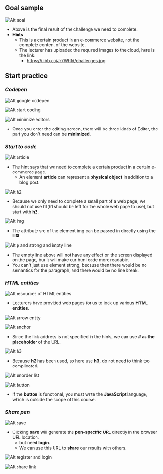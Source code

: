 ## **Goal sample**

![Alt goal](pic/bandicam%202022-10-31%2016-45-16-738.jpg)

- Above is the final result of the challenge we need to complete.
- **Hints**
  - This is a certain product in an e-commerce website, not the complete content of the website.
  - The lecturer has uploaded the required images to the cloud, here is the link:
    - https://i.ibb.co/Jr7Wh1d/challenges.jpg

## **Start practice**

### _Codepen_

![Alt google codepen](pic/bandicam%202022-10-31%2016-47-26-015.jpg)

![Alt start coding](pic/bandicam%202022-10-31%2016-47-40-914.jpg)

![Alt minimize editors](pic/bandicam%202022-10-31%2016-47-53-976.jpg)

- Once you enter the editing screen, there will be three kinds of Editor, the part you don't need can be **minimized**.

### _Start to code_

![Alt article](pic/bandicam%202022-10-31%2016-48-44-763.jpg)

- The hint says that we need to complete a certain product in a certain e-commerce page.
  - An element **article** can represent a **physical object** in addition to a blog post.

![Alt h2](pic/bandicam%202022-10-31%2016-49-18-080.jpg)

- Because we only need to complete a small part of a web page, we should not use h1(h1 should be left for the whole web page to use), but start with **h2**.

![Alt img](pic/bandicam%202022-10-31%2016-49-49-081.jpg)

- The attribute src of the element img can be passed in directly using the **URL**.

![Alt p and strong and impty line](pic/bandicam%202022-10-31%2016-51-37-429.jpg)

- The empty line above will not have any effect on the screen displayed on the page, but it will make our html code more readable.
- You can't just use element strong, because then there would be no semantics for the paragraph, and there would be no line break.

### _HTML entities_

![Alt resources of HTML entities](pic/bandicam%202022-10-31%2016-52-46-472.jpg)

- Lecturers have provided web pages for us to look up various **HTML entities**.

![Alt arrow entity](pic/bandicam%202022-10-31%2016-53-15-378.jpg)

![Alt anchor](pic/bandicam%202022-10-31%2016-54-26-251.jpg)

- Since the link address is not specified in the hints, we can use **# as the placeholder** of the URL.

![Alt h3](pic/bandicam%202022-10-31%2016-55-04-079.jpg)

- Because **h2** has been used, so here use **h3**, do not need to think too complicated.

![Alt unorder list](pic/bandicam%202022-10-31%2016-55-28-869.jpg)

![Alt button](pic/bandicam%202022-10-31%2016-55-59-825.jpg)

- If the **button** is functional, you must write the **JavaScript** language, which is outside the scope of this course.

### _Share pen_

![Alt save](pic/bandicam%202022-10-31%2016-56-13-731.jpg)

- Clicking **save** will generate the **pen-specific URL** directly in the browser URL location.
  - but need **login**.
  - We can use this URL to **share** our results with others.

![Alt register and login](pic/bandicam%202022-10-31%2016-56-21-417.jpg)

![Alt share link](pic/bandicam%202022-10-31%2016-58-01-191.jpg)

